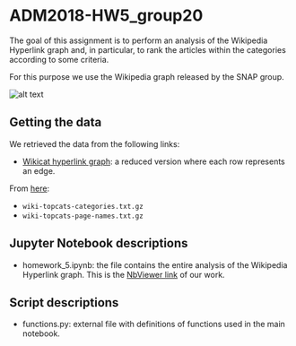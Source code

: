 # ADM2018-HW5_group20
The goal of this assignment is to perform an analysis of the Wikipedia Hyperlink graph and, in particular, to rank the articles within the categories according to some criteria.

For this purpose we use the Wikipedia graph released by the SNAP group.

![alt text](https://camo.githubusercontent.com/6a30b5d2d01c1921bc754dfd17fc2b183041d178/68747470733a2f2f63727970746f6272696566696e672e636f6d2f77702d636f6e74656e742f75706c6f6164732f323031382f30342f57696b6970656469612d616e642d526571756573742d4e6574776f726b2d656e61626c652d646f6e6f72732d746f2d646f6e6174652d696e2d63727970746f63757272656e63792e6a7067)

## Getting the data
We retrieved the data from the following links:
* [Wikicat hyperlink graph](https://drive.google.com/file/d/1ghPJ4g6XMCUDFQ2JPqAVveLyytG8gBfL/view): a reduced version where each row represents an edge.

From [here](https://snap.stanford.edu/data/wiki-topcats.html):
* `wiki-topcats-categories.txt.gz` 
* `wiki-topcats-page-names.txt.gz` 

## Jupyter Notebook descriptions
*  	homework_5.ipynb: the file contains the entire analysis of the Wikipedia Hyperlink graph. This is the [NbViewer link](http://nbviewer.jupyter.org/github/aleflabo/ADM2018-HW5_group20/blob/master/homework_5.ipynb) of our work.

## Script descriptions
* 	functions.py: external file with definitions of functions used in the main notebook.


